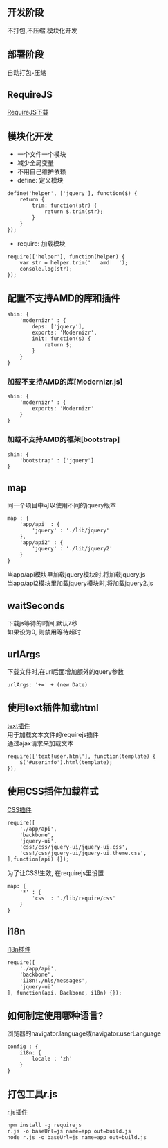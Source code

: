 ## 开发阶段
不打包,不压缩,模块化开发
## 部署阶段
自动打包-压缩
## RequireJS
[RequireJS下载](https://github.com/requirejs/requirejs)
## 模块化开发
* 一个文件一个模块
* 减少全局变量
* 不用自己维护依赖
* define: 定义模块
```
define('helper', ['jquery'], function($) {
	return {
		trim: function(str) {
			return $.trim(str);
		}
	}
});
```
* require: 加载模块
```
require(['helper'], function(helper) {
	var str = helper.trim('   amd   ');
	console.log(str);
});
```
## 配置不支持AMD的库和插件
```
shim: {
	'modernizr' : {
		deps: ['jquery'],
		exports: 'Modernizr',
		init: function($) {
			return $;
		}
	}
}
```
### 加载不支持AMD的库[Modernizr.js]
```
shim: {
	'modernizr' : {
		exports: 'Modernizr'
	}
}
```
### 加载不支持AMD的框架[bootstrap]
```
shim: {
	'bootstrap' : ['jquery']
}
```
## map
同一个项目中可以使用不同的jquery版本
```
map : {
	'app/api' : {
		'jquery' : './lib/jquery'
	},
	'app/api2' : {
		'jquery' : './lib/jquery2'
	}
}
```
当app/api模块里加载jquery模块时,将加载jquery.js  
当app/api2模块里加载jquery模块时,将加载jquery2.js  
## waitSeconds
下载js等待的时间,默认7秒  
如果设为0, 则禁用等待超时  
## urlArgs
下载文件时,在url后面增加额外的query参数
```
urlArgs: '+=' + (new Date)
```
## 使用text插件加载html
[text插件](https://github.com/requirejs/text)  
用于加载文本文件的requirejs插件  
通过ajax请求来加载文本  
```
require(['text!user.html'], function(template) {
	$('#userinfo').html(template);
});
```
## 使用CSS插件加载样式
[CSS插件](https://github.com/guybedford/require-css)
```
require([
	'./app/api',
	'backbone',
	'jquery-ui',
	'css!/css/jquery-ui/jquery-ui.css',
	'css!/css/jquery-ui/jquery-ui.theme.css',
],function(api) {});
```
为了让CSS!生效, 在requirejs里设置
```
map: {
	'*' : {
		'css' : './lib/require/css'
	}
}
```
## i18n
[i18n插件](https://github.com/requirejs/i18n)
```
require([
	'./app/api',
	'backbone',
	'i18n!./nls/messages',
	'jquery-ui'
], function(api, Backbone, i18n) {});
```
## 如何制定使用哪种语言?
浏览器的navigator.language或navigator.userLanguage
```
config : {
	i18n: {
		locale : 'zh'
	}
}
```
## 打包工具r.js
[r.js插件](https://github.com/requirejs/r.js)
```
npm install -g requirejs
r.js -o baseUrl=js name=app out=build.js
node r.js -o baseUrl=js name=app out=build.js
```





























